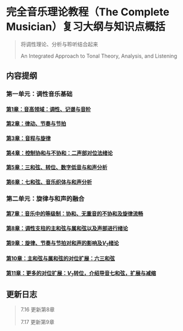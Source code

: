 # 完全音乐理论教程（The Complete Musician）复习大纲与知识点概括

> 将调性理论、分析与聆听结合起来
> 
> An Integrated Approach to Tonal Theory, Analysis, and Listening

## 内容提纲

### 第一单元：调性音乐基础
#### [第1章：音高领域：调性、记谱与音阶]()
#### [第2章：律动、节奏与节拍]()
#### [第3章：音程与旋律]()
#### [第4章：控制协和与不协和：二声部对位法绪论]()
#### [第5章：三和弦、转位、数字低音与和声分析]()
#### [第6章：七和弦、音乐织体与和声分析]()
### 第二单元：旋律与和声的融合
#### [第7章：音乐中的等级制：协和、无重音的不协和及旋律流畅]()
#### [第8章：调性支柱的主和弦与属和弦以及声部进行绪论](./章节总结/第8章_调性支柱的主和弦与属和弦以及声部进行绪论.pdf)
#### [第9章：旋律、节奏与节拍对和声的影响及$V_{7}$绪论](./章节总结/第9章_旋律、节奏与节拍对和声的影响与V7绪论.pdf)
#### [第10章：主和弦与属和弦的对位扩展：六三和弦](./章节总结/第10章_主和弦和属和弦的对位扩展_六三和弦.pdf)
#### [第11章：更多的对位扩展：$V_{7}$转位，介绍导音七和弦，扩展与减缩]()

## 更新日志

>
>7.16
>更新第8章
>
>7.17
>更新第9章